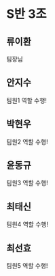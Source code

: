 # S반 3조

## 류이환
팀장님
## 안지수
팀원1 역할 수행!
## 박현우
팀원2 역할 수행!
## 윤동규
팀원3 역할 수행!   
## 최태신
팀원4 역할 수행!
## 최선효
팀원5 역할 수행!